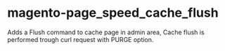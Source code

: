 # magento-page_speed_cache_flush
Adds a Flush command to cache page in admin area, Cache flush is performed trough curl request with PURGE option.
